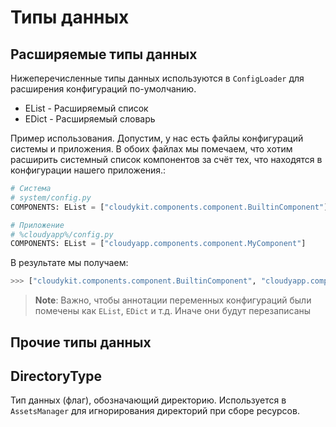 # Типы данных

## Расширяемые типы данных
Нижеперечисленные типы данных используются в `ConfigLoader` для расширения конфигураций по-умолчанию.

* EList - Расширяемый список
* EDict - Расширяемый словарь

Пример использования. Допустим, у нас есть файлы конфигураций системы и приложения. В обоих файлах мы помечаем, что хотим расширить системный список компонентов за счёт тех, что находятся в конфигурации нашего приложения.:
```py
# Система
# system/config.py
COMPONENTS: EList = ["cloudykit.components.component.BuiltinComponent"]
```

```py
# Приложение
# %cloudyapp%/config.py
COMPONENTS: EList = ["cloudyapp.components.component.MyComponent"]
```

В результате мы получаем:
```py
>>> ["cloudykit.components.component.BuiltinComponent", "cloudyapp.components.component.MyComponent"]
```

> **Note**: Важно, чтобы аннотации переменных конфигураций были помечены как `EList`, `EDict` и т.д. Иначе они будут перезаписаны

## Прочие типы данных

## **DirectoryType**
Тип данных (флаг), обозначающий директорию. Используется в `AssetsManager` для игнорирования директорий при сборе ресурсов.
